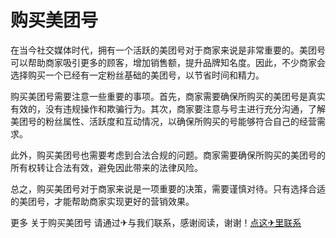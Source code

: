 # 购买美团号

在当今社交媒体时代，拥有一个活跃的美团号对于商家来说是非常重要的。美团号可以帮助商家吸引更多的顾客，增加销售额，提升品牌知名度。因此，不少商家会选择购买一个已经有一定粉丝基础的美团号，以节省时间和精力。

购买美团号需要注意一些重要的事项。首先，商家需要确保所购买的美团号是真实有效的，没有违规操作和欺骗行为。其次，商家要注意与号主进行充分沟通，了解美团号的粉丝属性、活跃度和互动情况，以确保所购买的号能够符合自己的经营需求。

此外，购买美团号也需要考虑到合法合规的问题。商家需要确保所购买的美团号的所有权转让合法有效，避免因此带来的法律风险。

总之，购买美团号对于商家来说是一项重要的决策，需要谨慎对待。只有选择合适的美团号，才能帮助商家实现更好的营销效果。

更多 关于购买美团号 请通过✈与我们联系，感谢阅读，谢谢！[点这✈里联系](https://d.k02.cc)